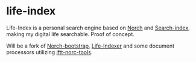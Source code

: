# life-index

Life-Index is a personal search engine based on [Norch](https://github.com/fergiemcdowall/norch) and [Search-index](https://github.com/fergiemcdowall/search-index), making my digital life searchable. Proof of concept.

Will be a fork of [Norch-bootstrap](https://github.com/fergiemcdowall/norch-bootstrap), [Life-Indexer](https://github.com/eklem/life-indexer) and some document processors utilizing [iftt-norc-tools](https://github.com/eklem/iftt-norch-tools).
